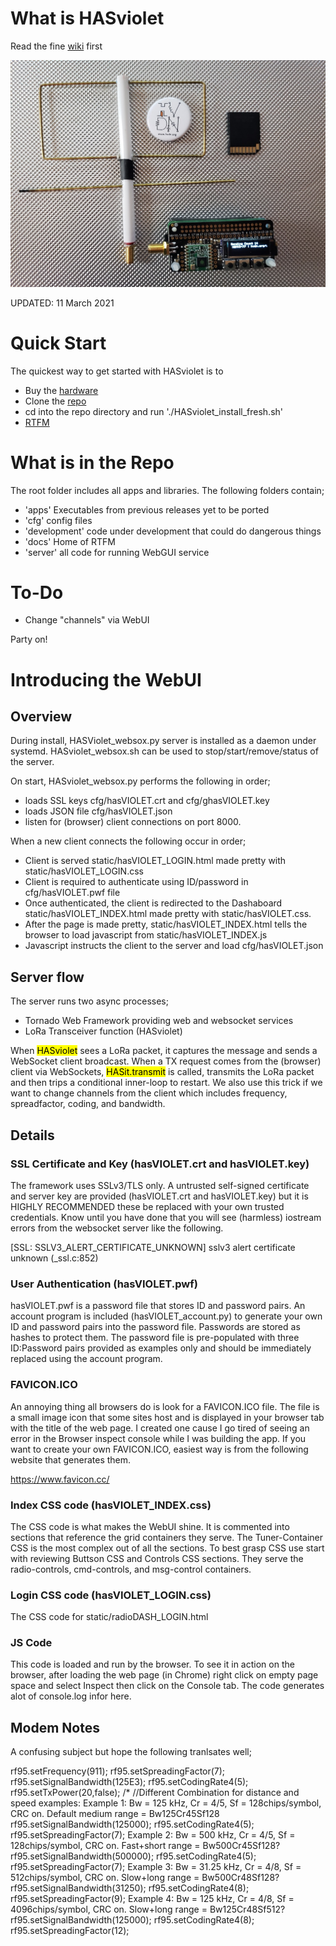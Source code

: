 # What is HASviolet

Read the fine [wiki](https://github.com/hudsonvalleydigitalnetwork/hasviolet/wiki/HASviolet) first

![HVDN_HASviolet_Git_Banner_1.jpg](docs/HVDN_HASviolet_Git_Banner_1.jpg)

UPDATED: 11 March 2021

# Quick Start

The quickest way to get started with HASviolet is to

- Buy the [hardware](http://www.adafruit.com/wishlists/503542)
- Clone the [repo](https://github.com/hudsonvalleydigitalnetwork/hasviolet.git)
- cd into the repo directory and run './HASviolet_install_fresh.sh'
- [RTFM](https://github.com/joecupano/hasviolet/docs/HASviolet-RPi_Guide_v30.pdf)

# What is in the Repo

The root folder includes all apps and libraries. The following folders contain;

- 'apps' Executables from previous releases yet to be ported
- 'cfg' config files
- 'development' code under development that could do dangerous things
- 'docs' Home of RTFM
- 'server' all code for running WebGUI service

# To-Do

- Change "channels" via WebUI

Party on!

# Introducing the WebUI

## Overview
During install, HASViolet_websox.py server is installed as a daemon under systemd. HASviolet_websox.sh 
can be used to stop/start/remove/status of the server.

On start, HASviolet_websox.py performs the following in order;
- loads SSL keys cfg/hasVIOLET.crt and cfg/ghasVIOLET.key
- loads JSON file cfg/hasVIOLET.json 
- listen for (browser) client connections on port 8000.

When a new client connects the following occur in order;
- Client is served static/hasVIOLET_LOGIN.html made pretty with static/hasVIOLET_LOGIN.css
- Client is required to authenticate using ID/password in cfg/hasVIOLET.pwf file
- Once authenticated, the client is redirected to the Dashaboard static/hasVIOLET_INDEX.html made pretty with static/hasVIOLET.css.
- After the page is made pretty, static/hasVIOLET_INDEX.html tells the browser to load javascript from  static/hasVIOLET_INDEX.js 
- Javascript instructs the client to the server and load cfg/hasVIOLET.json

## Server flow

The server runs two async processes;

- Tornado Web Framework providing web and websocket services
- LoRa Transceiver function (HASviolet)

When <mark>HASviolet</mark> sees a LoRa packet, it captures the message and sends a WebSocket client broadcast. When a TX request comes from the (browser) client via WebSockets, <mark>HASit.transmit</mark> is called, transmits the LoRa packet and then trips a conditional inner-loop to restart. We also use this trick if we want to change channels from the client which includes frequency, spreadfactor, coding, and bandwidth.

## Details

### SSL Certificate and Key (hasVIOLET.crt and hasVIOLET.key)
The framework uses SSLv3/TLS only. A untrusted self-signed certificate and server key are provided (hasVIOLET.crt and hasVIOLET.key) but it is HIGHLY RECOMMENDED these be replaced with your own trusted credentials. Know until you have done that you will see (harmless) iostream errors from the websocket server like the following.

[SSL: SSLV3_ALERT_CERTIFICATE_UNKNOWN] sslv3 alert certificate unknown (_ssl.c:852)

### User Authentication (hasVIOLET.pwf)
hasVIOLET.pwf is a password file that stores ID and password pairs. An account program is included (hasVIOLET_account.py) to generate your own ID and password pairs into the password file. Passwords are stored as hashes to protect them. The password file is pre-populated with three ID:Password pairs provided as examples only and should be immediately replaced using the account program.

### FAVICON.ICO
 An annoying thing all browsers do is look for a FAVICON.ICO file. The file is a small image icon  that some sites host and is displayed in your browser tab with  the title of the web page. I created one cause I go tired of seeing an error in the Browser inspect console while I was building the app.  If you want to create your own FAVICON.ICO, easiest way is from the following website that generates them.

 https://www.favicon.cc/


### Index CSS code (hasVIOLET_INDEX.css)

The CSS code is what makes the WebUI shine. It is commented into sections that reference the grid containers they serve. The Tuner-Container CSS is the most complex out of all the sections. To best grasp CSS use start with reviewing Buttson CSS and Controls CSS sections. They serve the radio-controls, cmd-controls, and msg-control containers.

### Login CSS code (hasVIOLET_LOGIN.css)

The CSS code for static/radioDASH_LOGIN.html

### JS Code
This code is loaded and run by the browser. To see it in action on the browser, after loading the web page (in Chrome) right click on empty page space and select Inspect then click on the Console tab. The code generates alot of console.log infor here.


## Modem Notes

A confusing subject but hope the following tranlsates well;

rf95.setFrequency(911);
  rf95.setSpreadingFactor(7);
  rf95.setSignalBandwidth(125E3);
  rf95.setCodingRate4(5);
  rf95.setTxPower(20,false);
/*
  //Different Combination for distance and speed examples: 
  Example 1: Bw = 125 kHz, Cr = 4/5, Sf = 128chips/symbol, CRC on. Default medium range = Bw125Cr45Sf128
    rf95.setSignalBandwidth(125000);
    rf95.setCodingRate4(5);
    rf95.setSpreadingFactor(7);
  Example 2: Bw = 500 kHz, Cr = 4/5, Sf = 128chips/symbol, CRC on. Fast+short range = Bw500Cr45Sf128?
    rf95.setSignalBandwidth(500000);
    rf95.setCodingRate4(5);
    rf95.setSpreadingFactor(7);
  Example 3: Bw = 31.25 kHz, Cr = 4/8, Sf = 512chips/symbol, CRC on. Slow+long range = Bw500Cr48Sf128?
    rf95.setSignalBandwidth(31250);
    rf95.setCodingRate4(8);
    rf95.setSpreadingFactor(9);
  Example 4: Bw = 125 kHz, Cr = 4/8, Sf = 4096chips/symbol, CRC on. Slow+long range = Bw125Cr48Sf512?
    rf95.setSignalBandwidth(125000);
    rf95.setCodingRate4(8);
    rf95.setSpreadingFactor(12); 